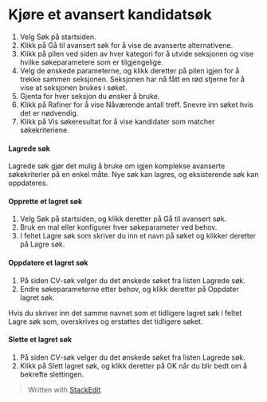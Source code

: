 # Kjøre et avansert kandidatsøk

1.  Velg  Søk  på  startsiden.
2.  Klikk på  Gå til avansert søk  for å vise de avanserte alternativene.
3.  Klikk på pilen ved siden av hver kategori for å utvide seksjonen og vise hvilke søkeparametere som er tilgjengelige.
4.  Velg de ønskede parameterne, og klikk deretter på pilen igjen for å trekke sammen seksjonen. Seksjonen har nå fått en rød stjerne for å vise at seksjonen brukes i søket.
5.  Gjenta for hver seksjon du ønsker å bruke.
6.  Klikk på  Rafiner  for å vise  Nåværende antall treff. Snevre inn søket hvis det er nødvendig.
7.  Klikk på  Vis søkeresultat  for å vise kandidater som matcher søkekriteriene.

#### Lagrede søk

Lagrede søk gjør det mulig å bruke om igjen komplekse avanserte søkekriterier på en enkel måte. Nye søk kan lagres, og eksisterende søk kan oppdateres.

#### Opprette et lagret søk

1.  Velg  Søk  på  startsiden, og klikk deretter på  Gå til avansert søk.
2.  Bruk en mal eller konfigurer hver søkeparameter ved behov.
3.  I feltet  Lagre søk som  skriver du inn et navn på søket og klikker deretter på  Lagre søk.

#### Oppdatere et lagret søk

1.  På siden  CV-søk  velger du det ønskede søket fra listen  Lagrede søk.
2.  Endre søkeparameterne etter behov, og klikk deretter på  Oppdater lagret søk.

Hvis du skriver inn det samme navnet som et tidligere lagret søk i feltet  Lagre søk som, overskrives og erstattes det tidligere søket.

#### Slette et lagret søk

1.  På siden  CV-søk  velger du det ønskede søket fra listen  Lagrede søk.
2.  Klikk på  Slett lagret søk, og klikk deretter på  OK  når du blir bedt om å bekrefte slettingen.


> Written with [StackEdit](https://stackedit.io/).
<!--stackedit_data:
eyJoaXN0b3J5IjpbLTc1MDI1OTA4OV19
-->